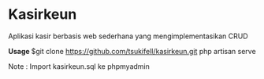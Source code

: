 <h1> Kasirkeun </h1>
<p> Aplikasi kasir berbasis web sederhana yang mengimplementasikan CRUD </p>

<b> Usage </b>
$git clone https://github.com/tsukifell/kasirkeun.git
php artisan serve

<p> Note : Import kasirkeun.sql ke phpmyadmin
